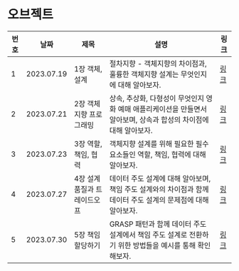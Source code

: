 # 오브젝트

| 번호 | 날짜       | 제목                         | 설명                                                                                                              | 링크                                                                                                                                      |
| ---- | ---------- | ---------------------------- | ----------------------------------------------------------------------------------------------------------------- | ----------------------------------------------------------------------------------------------------------------------------------------- |
| 1    | 2023.07.19 | 1장 객체, 설계               | 절차지향 - 객체지향의 차이점과, 훌륭한 객체지향 설계는 무엇인지에 대해 알아보자.                                  | [링크](https://www.notion.so/1-6e89d4398eb642c2b0fa8965c162e165)                                                                          |
| 2    | 2023.07.21 | 2장 객체지향 프로그래밍      | 상속, 추상화, 다형성이 무엇인지 영화 예매 애플리케이션을 만들면서 알아보며, 상속과 합성의 차이점에 대해 알아보자. | [링크](https://www.notion.so/6641c6cfa6bf44e2a035cc4b40ac35ec?v=99dc0260dbcd48cc9d44c03a3682cf40&p=e6dc89d842c0445bad0218df5168b99f&pm=s) |
| 3    | 2023.07.23 | 3장 역할, 책임, 협력         | 객체지향 설계를 위해 필요한 필수 요소들인 역할, 책임, 협력에 대해 알아보자.                                       | [링크](https://www.notion.so/6641c6cfa6bf44e2a035cc4b40ac35ec?v=99dc0260dbcd48cc9d44c03a3682cf40&p=14021ed0ecc34048a2ac846382680898&pm=s) |
| 4    | 2023.07.27 | 4장 설계 품질과 트레이드오프 | 데이터 주도 설계에 대해 알아보며, 책임 주도 설계와의 차이점과 함께 데이터 주도 설계의 문제점에 대해 알아보자.     | [링크](https://www.notion.so/6641c6cfa6bf44e2a035cc4b40ac35ec?v=99dc0260dbcd48cc9d44c03a3682cf40&p=87dd14f37ec2406baf06658b1bd8a886&pm=s) |
| 5    | 2023.07.30 | 5장 책임 할당하기            | GRASP 패턴과 함께 데이터 주도 설계에서 책임 주도 설계로 전환하기 위한 방법들을 예시를 통해 확인해보자.            | [링크](https://www.notion.so/6641c6cfa6bf44e2a035cc4b40ac35ec?v=99dc0260dbcd48cc9d44c03a3682cf40&p=be26bf98158341ba86cee4f638d531d9&pm=s) |
